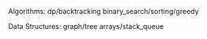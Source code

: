 Algorithms:
dp/backtracking
binary_search/sorting/greedy

Data Structures:
graph/tree
arrays/stack_queue

